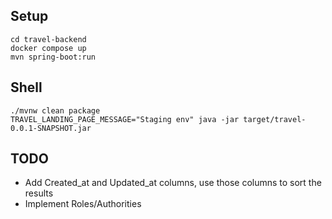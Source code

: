 ## Setup

`cd travel-backend`  
`docker compose up`  
`mvn spring-boot:run`    

## Shell

`./mvnw clean package`  
`TRAVEL_LANDING_PAGE_MESSAGE="Staging env" java -jar target/travel-0.0.1-SNAPSHOT.jar`  

## TODO
- Add Created_at and Updated_at columns, use those columns to sort the results
- Implement Roles/Authorities